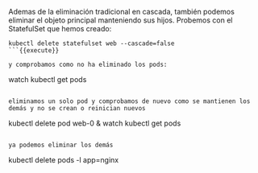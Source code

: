 Ademas de la eliminación tradicional en cascada, también podemos eliminar el objeto principal manteniendo sus hijos. Probemos con el StatefulSet que hemos creado:

```
kubectl delete statefulset web --cascade=false
```{{execute}}

y comprobamos como no ha eliminado los pods:

```
watch kubectl get pods
```{{execute}}

eliminamos un solo pod y comprobamos de nuevo como se mantienen los demás y no se crean o reinician nuevos

```
kubectl delete pod web-0 & watch kubectl get pods
```{{execute}}

ya podemos eliminar los demás

```
kubectl delete pods -l app=nginx
```{{execute}}

